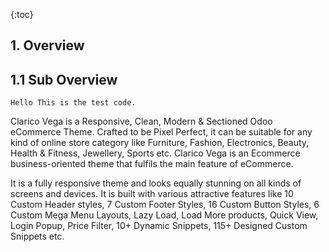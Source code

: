 {:toc}


## 1. Overview
 ## 1.1 Sub Overview


 ```
 Hello This is the test code.
 ```
Clarico Vega is a Responsive, Clean, Modern & Sectioned Odoo eCommerce Theme. Crafted to be Pixel Perfect, it can be suitable for any kind of online store category like Furniture, Fashion, Electronics, Beauty, Health & Fitness, Jewellery, Sports etc. Clarico Vega is an Ecommerce business-oriented theme that fulfils the main feature of eCommerce.

It is a fully responsive theme and looks equally stunning on all kinds of screens and devices. It is built with various attractive features like 10 Custom Header styles, 7 Custom Footer Styles, 16 Custom Button Styles, 6 Custom Mega Menu Layouts, Lazy Load, Load More products, Quick View, Login Popup, Price Filter, 10+ Dynamic Snippets, 115+ Designed Custom Snippets etc.

